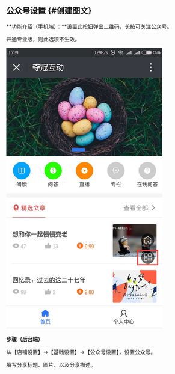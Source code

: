 ## 公众号设置 {#创建图文}

**功能介绍（手机端）：**设置此按钮弹出二维码，长按可关注公众号。

开通专业版，则此选项不生效。

![](/assets/公众号二维码.png)

**步骤（后台端）**

从【店铺设置】→【基础设置】→【公众号设置】，设置公众号。

填写分享标题、图片、以及分享描述。

